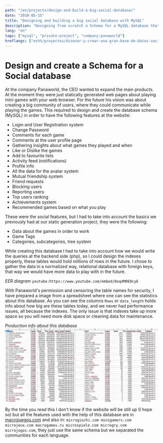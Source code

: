 ```yaml
---
path: "/en/projects/design-and-build-a-big-social-database/"
date: "2010-05-15"
title: "Designing and building a big social database with MySQL"
description: "Designing from scratch a Schema for a MySQL database that holds bigdata for a social community"
lang: "en"
tags: ["mysql", "private-project", "company:panaworld"]
hreflangs: ["es%%/proyectos/disenar-y-crear-una-gran-base-de-datos-social/", "en%%/en/projects/design-and-build-a-big-social-database/"]
---
```

# Design and create a Schema for a Social database

At the company Panaworld, the CEO wanted to expand the main products. At the moment they were just statically generated web pages about playing mini games with your web browser. For the future his vision was about creating a big community of users, where they could communicate while playing the games. This required to design and create the database schema (MySQL) in order to have the following features at the website:

* Login and User Registration system
* Change Password
* Comments for each game
* Comments at the user profile page
* Gathering insights about what games they played and when
* Like or Dislike the games
* Add to favourite lists
* Activity feed (notifications)
* Profile info
* All the data for the avatar system
* Mutual friendship system
* Friend requests
* Blocking users
* Reporting users
* Top users ranking
* Achievements system
* Recommended games based on what you play

These were the social features, but I had to take into account the basics we previously had at our static generation project, they were the following:

* Data about the games in order to work
* Game Tags
* Categories, subcategories, tree system

While creating this database I had to take into account how we would write the queries at the backend side (php), so I could design the indexes properly, these tables would hold millions of rows in the future. I chose to gather the data in a normalized way, relational database with foreign keys, that way we would have more data to play with in the future.

*EER diagram*
`youtube:https://www.youtube.com/embed/8oq4M0E0cyE`

With Panaworld's permission and censoring the table names for security, I have prepared a image from a spreadsheet where one can see the statistics about this database. As you can see the columns `Rows` or `data_length` holds info about how big are these tables today, and we never had performance issues, all because the indexes. The only issue is that indexes take up more space so you will need more disk space or cleaning data for maintenance.

*Production info about this database*
![macrojuegos social database stats](database-stats.jpg)

By the time you read this I don't know if the website will be still up (I hope so) but all the features used with the help of this database are in [macrojuegos.com](http://www.macrojuegos.com "Website holding this database") and also in: `microgiochi.com minigamers.com microjeux.com macrogames.ru microspiele.com microgry.com microjogos.com`, they just use the same schema but we separated the communities for each language.